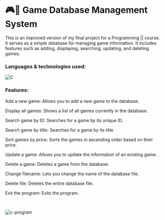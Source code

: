 # 🎮💾 Game Database Management System

This is an improved version of my final project for a Programming || course. It serves as a simple database for managing game information. 
It includes features such as adding, displaying, searching, updating, and deleting games. 

### Languages & technologies used:
![C](https://img.shields.io/badge/c-%2300599C.svg?style=for-the-badge&logo=c&logoColor=white)

### Features:
Add a new game: Allows you to add a new game to the database.

Display all games: Shows a list of all games currently in the database.

Search game by ID: Searches for a game by its unique ID.

Search game by title: Searches for a game by its title.

Sort games by price: Sorts the games in ascending order based on their price.

Update a game: Allows you to update the information of an existing game.

Delete a game: Deletes a game from the database.

Change filename: Lets you change the name of the database file.

Delete file: Deletes the entire database file.

Exit the program: Exits the program.

<br />

![c-program](https://github.com/a9na/game-database/assets/105394294/0b367452-2578-4b3f-95a1-c1c350c7d939)

